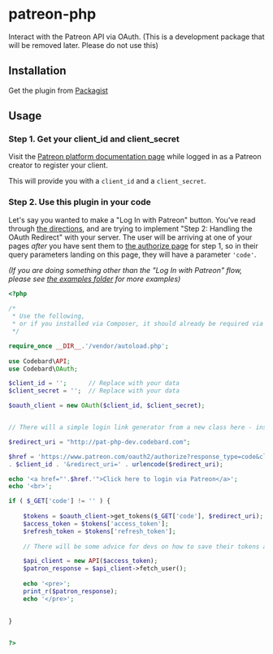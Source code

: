 # patreon-php
Interact with the Patreon API via OAuth. (This is a development package that will be removed later. Please do not use this)

## Installation

Get the plugin from [Packagist](https://packagist.org/packages/patreon/patreon)

## Usage
### Step 1. Get your client_id and client_secret
Visit the [Patreon platform documentation page](https://www.patreon.com/platform/documentation)
while logged in as a Patreon creator to register your client.

This will provide you with a `client_id` and a `client_secret`.

### Step 2. Use this plugin in your code
Let's say you wanted to make a "Log In with Patreon" button.
You've read through [the directions](https://www.patreon.com/platform/documentation/oauth),
and are trying to implement "Step 2: Handling the OAuth Redirect" with your server.
The user will be arriving at one of your pages *after* you have sent them to [the authorize page](www.patreon.com/oauth2/authorize) for step 1,
so in their query parameters landing on this page,
they will have a parameter `'code'`.

_(If you are doing something other than the "Log In with Patreon" flow, please see [the examples folder](examples) for more examples)_

```php
<?php
 
/*
 * Use the following,
 * or if you installed via Composer, it should already be required via autoloader
 */

require_once __DIR__.'/vendor/autoload.php';
 
use Codebard\API;
use Codebard\OAuth;

$client_id = '';      // Replace with your data
$client_secret = '';  // Replace with your data

$oauth_client = new OAuth($client_id, $client_secret);


// There will a simple login link generator from a new class here - instead of the makeshift code below

$redirect_uri = "http://pat-php-dev.codebard.com";

$href = 'https://www.patreon.com/oauth2/authorize?response_type=code&client_id=' 
. $client_id . '&redirect_uri=' . urlencode($redirect_uri);

echo '<a href="'.$href.'">Click here to login via Patreon</a>';
echo '<br>';

if ( $_GET['code'] != '' ) {
		
	$tokens = $oauth_client->get_tokens($_GET['code'], $redirect_uri);
	$access_token = $tokens['access_token'];
	$refresh_token = $tokens['refresh_token'];
	
	// There will be some advice for devs on how to save their tokens and match it to their users here

	$api_client = new API($access_token);
	$patron_response = $api_client->fetch_user();
	
	echo '<pre>';
	print_r($patron_response);
	echo '</pre>';
	
	
}


?>
```
